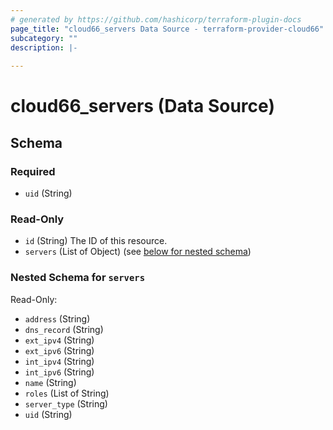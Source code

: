 ```yaml
---
# generated by https://github.com/hashicorp/terraform-plugin-docs
page_title: "cloud66_servers Data Source - terraform-provider-cloud66"
subcategory: ""
description: |-
  
---
```


# cloud66_servers (Data Source)





<!-- schema generated by tfplugindocs -->
## Schema

### Required

- `uid` (String)

### Read-Only

- `id` (String) The ID of this resource.
- `servers` (List of Object) (see [below for nested schema](#nestedatt--servers))

<a id="nestedatt--servers"></a>
### Nested Schema for `servers`

Read-Only:

- `address` (String)
- `dns_record` (String)
- `ext_ipv4` (String)
- `ext_ipv6` (String)
- `int_ipv4` (String)
- `int_ipv6` (String)
- `name` (String)
- `roles` (List of String)
- `server_type` (String)
- `uid` (String)


